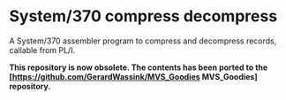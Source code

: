 # System/370 compress decompress
A System/370 assembler program to compress and decompress records, callable from PL/I.

**This repository is now obsolete. The contents has been ported to the [https://github.com/GerardWassink/MVS_Goodies MVS_Goodies] repository.**

